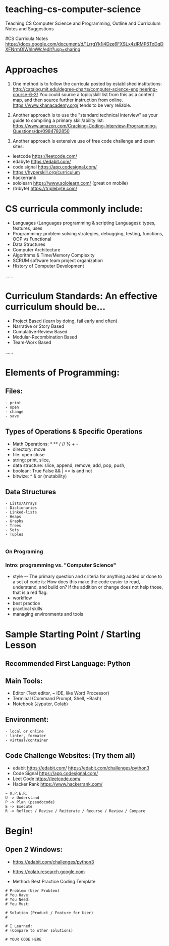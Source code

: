 # teaching-cs-computer-science
Teaching CS Computer Science and Programming, Outline and Curriculum Notes and Suggestions


#CS Curricula Notes
https://docs.google.com/document/d/1LrrgYk1i4Dze6FXSLx4zlRMP6ToDqDXFNrmOlWhlmWc/edit?usp=sharing


# Approaches
1. One method is to follow the curricula posted by established institutions:
http://catalog.mit.edu/degree-charts/computer-science-engineering-course-6-3/
You could source a topic/skill list from this as a content map, and then source further instruction from online. https://www.khanacademy.org/  tends to be very reliable.

2. Another approach is to use the "standard technical interview" as your guide to compiling a primary skill/ability list: https://www.amazon.com/Cracking-Coding-Interview-Programming-Questions/dp/0984782850

3. Another approach is extensive use of free code challenge and exam sites:
- leetcode https://leetcode.com/ 
- edabyte https://edabit.com/
- code signal  https://app.codesignal.com/ 
- https://hyperskill.org/curriculum
- hackerrank
- sololearn https://www.sololearn.com/ (great on mobile)
- (tribyte) https://triplebyte.com/


# CS curricula commonly include: 
- Languages (Languages programming & scripting Languages): types, features, uses
- Programming: problem solving strategies, debugging, testing, functions, OOP vs Functional
- Data Structures
- Computer Architecture
- Algorithms & Time/Memory Complexity
- SCRUM software team project organization
- History of Computer Development

......

# Curriculum Standards: An effective curriculum should be...
- Project Based (learn by doing, fail early and often)
- Narrative or Story Based
- Cumulative-Review Based
- Modular-Recombination Based
- Team-Work Based

......

# Elements of Programming:

## Files:
	- print
	- open
	- change
	- save

## Types of Operations & Specific Operations
- Math Operations: * ** / // % + - 
- directory: move
- file: open close 
- string: print, slice, 
- data structure: slice, append, remove, add, pop, push, 
- boolean: True False && | == is and not 
- bitwize: ^ & or
(mutability) 

## Data Structures
	- Lists/Arrays
	- Dictionaries
	- Linked-lists
	- Heaps
	- Graphs
	- Trees
	- Sets
	- Tuples
	- 

### On Programing 
### Intro: programming vs. "Computer Science"
- style
-- The primary question and criteria for anything added or done to a set of code is: How does this make the code easier to read, understand, and build on? If the addition or change does not help those, that is a red flag.
- workflow
- best practice
- practical skills
- managing environments and tools 

# Sample Starting Point / Starting Lesson
## Recommended First Language: Python

## Main Tools:
- Editor (Text editor, ~ IDE, like Word Processor)
- Terminal (Command Prompt, Shell, ~Bash)
- Notebook (Jyputer, Colab)

## Environment:
	- local or online
	- linter, formater
	- virtual/container

## Code Challenge Websites: (Try them all)
- edabit https://edabit.com/ https://edabit.com/challenges/python3 
- Code Signal https://app.codesignal.com/ 
- Leet Code https://leetcode.com/ 
- Hacker Rank https://www.hackerrank.com/ 

```
~ U.P.E.R.
U -> Understand
P -> Plan (pseudocode)
E -> Execute 
R -> Reflect / Revise / Reiterate / Recurse / Review / Compare
```

# Begin!

## Open 2 Windows:
- https://edabit.com/challenges/python3 
- https://colab.research.google.com




- Method: Best Practice Coding Template

```
# Problem (User Problem)
# You Have: 
# You Need: 
# You Must: 

# Solution (Product / Feature for User)
# 

# I Learned:
# (Compare to other solutions)

# YOUR CODE HERE
```
